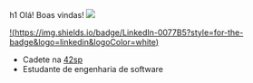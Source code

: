 h1 Olá! Boas vindas! ![](https://github.com/leticiadasilva/leticiadasilva/blob/main/images/Hi.gif)


[!(https://img.shields.io/badge/LinkedIn-0077B5?style=for-the-badge&logo=linkedin&logoColor=white)](https://www.linkedin.com/in/francisco-de-assis-zeferino-da-silva-4a2347b4/)


* Cadete na [42sp](https://www.42sp.org.br/)
* Estudante de engenharia de software

